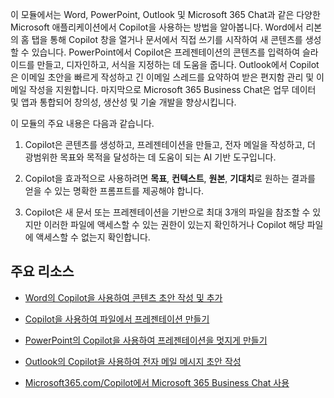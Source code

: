 이 모듈에서는 Word, PowerPoint, Outlook 및 Microsoft 365 Chat과 같은 다양한 Microsoft 애플리케이션에서 Copilot을 사용하는 방법을 알아봅니다. Word에서 리본의 홈 탭을 통해 Copilot 창을 열거나 문서에서 직접 쓰기를 시작하여 새 콘텐츠를 생성할 수 있습니다. PowerPoint에서 Copilot은 프레젠테이션의 콘텐츠를 입력하여 슬라이드를 만들고, 디자인하고, 서식을 지정하는 데 도움을 줍니다. Outlook에서 Copilot은 이메일 초안을 빠르게 작성하고 긴 이메일 스레드를 요약하여 받은 편지함 관리 및 이메일 작성을 지원합니다. 마지막으로 Microsoft 365 Business Chat은 업무 데이터 및 앱과 통합되어 창의성, 생산성 및 기술 개발을 향상시킵니다.

이 모듈의 주요 내용은 다음과 같습니다.

1. Copilot은 콘텐츠를 생성하고, 프레젠테이션을 만들고, 전자 메일을 작성하고, 더 광범위한 목표와 목적을 달성하는 데 도움이 되는 AI 기반 도구입니다.

1. Copilot을 효과적으로 사용하려면 **목표**, **컨텍스트**, **원본**, **기대치**로 원하는 결과를 얻을 수 있는 명확한 프롬프트를 제공해야 합니다.

1. Copilot은 새 문서 또는 프레젠테이션을 기반으로 최대 3개의 파일을 참조할 수 있지만 이러한 파일에 액세스할 수 있는 권한이 있는지 확인하거나 Copilot 해당 파일에 액세스할 수 없는지 확인합니다.

## 주요 리소스

- [Word의 Copilot을 사용하여 콘텐츠 초안 작성 및 추가](https://support.microsoft.com/office/draft-and-add-content-with-copilot-in-word-069c91f0-9e42-4c9a-bbce-fddf5d581541)

- [Copilot을 사용하여 파일에서 프레젠테이션 만들기](https://support.microsoft.com/office/create-a-new-presentation-3222ee03-f5a4-4d27-8642-9c387ab4854d)

- [PowerPoint의 Copilot을 사용하여 프레젠테이션을 멋지게 만들기](https://support.microsoft.com/office/use-your-organization-s-branding-with-copilot-in-powerpoint-c8bc6df5-37ed-4398-8b90-f78a8fdcf9bb)

- [Outlook의 Copilot을 사용하여 전자 메일 메시지 초안 작성](https://support.microsoft.com/office/draft-an-email-message-with-copilot-in-outlook-3eb1d053-89b8-491c-8a6e-746015238d9b)

- [Microsoft365.com/Copilot에서 Microsoft 365 Business Chat 사용](https://support.microsoft.com/topic/use-microsoft-365-chat-at-microsoft365-com-or-in-the-microsoft-365-office-app-4a2538f9-962f-4c7c-a368-f6006bc13d6f)